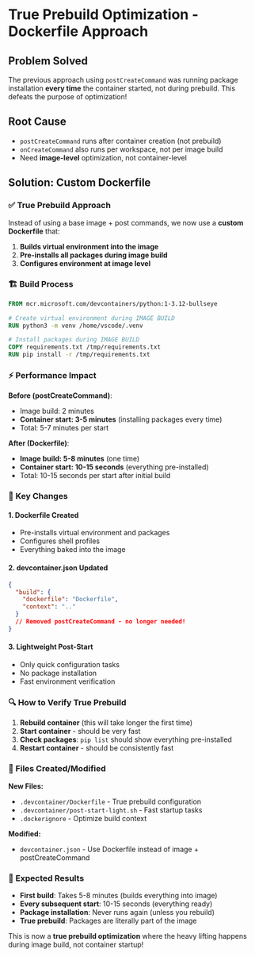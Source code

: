 # True Prebuild Optimization - Dockerfile Approach

## Problem Solved
The previous approach using `postCreateCommand` was running package installation **every time** the container started, not during prebuild. This defeats the purpose of optimization!

## Root Cause
- `postCreateCommand` runs after container creation (not prebuild)
- `onCreateCommand` also runs per workspace, not per image build
- Need **image-level** optimization, not container-level

## Solution: Custom Dockerfile

### ✅ True Prebuild Approach
Instead of using a base image + post commands, we now use a **custom Dockerfile** that:

1. **Builds virtual environment into the image**
2. **Pre-installs all packages during image build**
3. **Configures environment at image level**

### 🏗️ Build Process
```dockerfile
FROM mcr.microsoft.com/devcontainers/python:1-3.12-bullseye

# Create virtual environment during IMAGE BUILD
RUN python3 -m venv /home/vscode/.venv

# Install packages during IMAGE BUILD  
COPY requirements.txt /tmp/requirements.txt
RUN pip install -r /tmp/requirements.txt
```

### ⚡ Performance Impact

**Before (postCreateCommand)**:
- Image build: 2 minutes
- **Container start: 3-5 minutes** (installing packages every time)
- Total: 5-7 minutes per start

**After (Dockerfile)**:
- **Image build: 5-8 minutes** (one time)
- **Container start: 10-15 seconds** (everything pre-installed)
- Total: 10-15 seconds per start after initial build

### 🎯 Key Changes

#### 1. Dockerfile Created
- Pre-installs virtual environment and packages
- Configures shell profiles
- Everything baked into the image

#### 2. devcontainer.json Updated
```json
{
  "build": {
    "dockerfile": "Dockerfile", 
    "context": ".."
  }
  // Removed postCreateCommand - no longer needed!
}
```

#### 3. Lightweight Post-Start
- Only quick configuration tasks
- No package installation
- Fast environment verification

### 🔍 How to Verify True Prebuild

1. **Rebuild container** (this will take longer the first time)
2. **Start container** - should be very fast
3. **Check packages**: `pip list` should show everything pre-installed
4. **Restart container** - should be consistently fast

### 📁 Files Created/Modified

**New Files:**
- `.devcontainer/Dockerfile` - True prebuild configuration
- `.devcontainer/post-start-light.sh` - Fast startup tasks
- `.dockerignore` - Optimize build context

**Modified:**
- `devcontainer.json` - Use Dockerfile instead of image + postCreateCommand

### 🎉 Expected Results

- **First build**: Takes 5-8 minutes (builds everything into image)
- **Every subsequent start**: 10-15 seconds (everything ready)
- **Package installation**: Never runs again (unless you rebuild)
- **True prebuild**: Packages are literally part of the image

This is now a **true prebuild optimization** where the heavy lifting happens during image build, not container startup!
